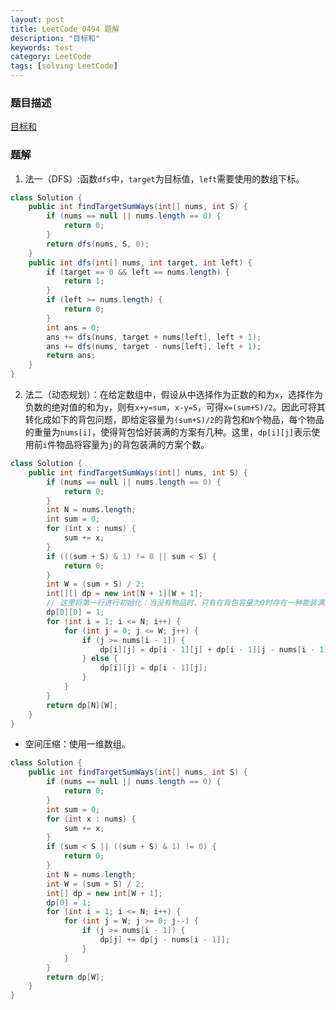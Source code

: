 ```yaml
---
layout: post
title: LeetCode 0494 题解
description: "目标和"
keywords: test
category: LeetCode
tags: [solving LeetCode]
---
```


### 题目描述
[目标和](https://leetcode-cn.com/problems/target-sum/)

### 题解
1. 法一（DFS）:函数`dfs`中，`target`为目标值，`left`需要使用的数组下标。
```java
class Solution {
    public int findTargetSumWays(int[] nums, int S) {
        if (nums == null || nums.length == 0) {
            return 0;
        }
        return dfs(nums, S, 0);
    }
    public int dfs(int[] nums, int target, int left) {
        if (target == 0 && left == nums.length) {
            return 1;
        }
        if (left >= nums.length) {
            return 0;
        }
        int ans = 0;
        ans += dfs(nums, target + nums[left], left + 1);
        ans += dfs(nums, target - nums[left], left + 1);
        return ans;
    }
}
```
2. 法二（动态规划）：在给定数组中，假设从中选择作为正数的和为`x`，选择作为负数的绝对值的和为`y`，则有`x+y=sum`，`x-y=S`，可得`x=(sum+S)/2`。因此可将其转化成如下的背包问题，即给定容量为`(sum+S)/2`的背包和`N`个物品，每个物品的重量为`nums[i]`，使得背包恰好装满的方案有几种。这里，`dp[i][j]`表示使用前`i`件物品将容量为`j`的背包装满的方案个数。
```java
class Solution {
    public int findTargetSumWays(int[] nums, int S) {
        if (nums == null || nums.length == 0) {
            return 0;
        }
        int N = nums.length;
        int sum = 0;
        for (int x : nums) {
            sum += x;
        }
        if (((sum + S) & 1) != 0 || sum < S) {
            return 0;
        }
        int W = (sum + S) / 2;
        int[][] dp = new int[N + 1][W + 1];
        // 这里将第一行进行初始化：当没有物品时，只有在背包容量为0时存在一种能装满的方案，其它容量下不可能装满。
        dp[0][0] = 1;
        for (int i = 1; i <= N; i++) {
            for (int j = 0; j <= W; j++) {
                if (j >= nums[i - 1]) {
                    dp[i][j] = dp[i - 1][j] + dp[i - 1][j - nums[i - 1]];
                } else {
                    dp[i][j] = dp[i - 1][j];
                }
            }
        }
        return dp[N][W];
    }
}
```
* 空间压缩：使用一维数组。
```java
class Solution {
    public int findTargetSumWays(int[] nums, int S) {
        if (nums == null || nums.length == 0) {
            return 0;
        }
        int sum = 0;
        for (int x : nums) {
            sum += x;
        }
        if (sum < S || ((sum + S) & 1) != 0) {
            return 0;
        }
        int N = nums.length;
        int W = (sum + S) / 2;
        int[] dp = new int[W + 1];
        dp[0] = 1;
        for (int i = 1; i <= N; i++) {
            for (int j = W; j >= 0; j--) {
                if (j >= nums[i - 1]) {
                    dp[j] += dp[j - nums[i - 1]];
                }
            }
        }
        return dp[W];
    }
}
```